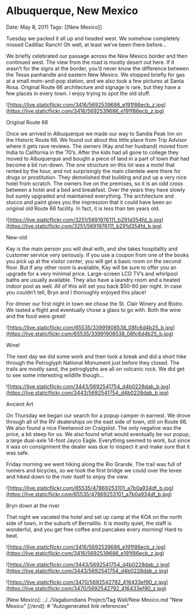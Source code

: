 # Albuquerque, New Mexico

Date: May 8, 2011
Tags: [[New Mexico]]

Tuesday we packed it all up and headed west. We somehow completely missed Cadillac Ranch! Oh well, at least we’ve been there before…

We briefly celebrated our passage across the New Mexico border and then continued west. The view from the road is mostly desert out here. If it wasn’t for the signs at the border, you’d never know the difference between the Texas panhandle and eastern New Mexico. We stopped briefly for gas at a small mom-and-pop station, and we also took a few pictures at Santa Rosa. Original Route 66 architecture and signage is rare, but they have a few places in every town. I enjoy trying to spot the old stuff.

![https://live.staticflickr.com/3416/5692539686_e191f86ecb_z.jpg](https://live.staticflickr.com/3416/5692539686_e191f86ecb_z.jpg)

Original Route 66

Once we arrived in Albuquerque we made our way to Sandia Peak Inn on the Historic Route 66. We found out about this little place from Trip Advisor where it gets rave reviews. The owners (Kay and her husband) moved from India to California in the ’70’s. After the kids had all gone to college they moved to Albuquerque and bought a piece of land in a part of town that had become a bit run-down. The one structure on this lot was a motel that rented by the hour, and not surprisingly the main clientele were there for drugs or prostitution. They demolished that building and put up a very nice hotel from scratch. The owners live on the premises, so it is an odd cross between a hotel and a bed and breakfast. Over the years they have slowly but surely upgraded and maintained everything. The architecture and stucco and paint gives you the impression that it could have been an original old Route 66 facility. In fact, it is less than ten years old.

![https://live.staticflickr.com/3251/5691976111_b291d354fd_b.jpg](https://live.staticflickr.com/3251/5691976111_b291d354fd_b.jpg)

New-old

Kay is the main person you will deal with, and she takes hospitality and customer service very seriously. If you use a coupon from one of the books you pick up at the visitor center, you will get a basic room on the second floor. But if any other room is available, Kay will be sure to offer you an upgrade for a very minimal price. Large-screen LCD TV’s and whirlpool baths are usually available. They also have a laundry room and a heated indoor pool as well. All of this will set you back $50-60 per night. In case you couldn’t tell, Bryn and I thoroughly enjoyed this place!

For dinner our first night in town we chose the St. Clair Winery and Bistro. We tasted a flight and eventually chose a glass to go with. Both the wine and the food were great!

![https://live.staticflickr.com/65535/33991908538_08fc6d4b25_b.jpg](https://live.staticflickr.com/65535/33991908538_08fc6d4b25_b.jpg)

Wine!

The next day we did some work and then took a break and did a short hike through the Petroglyph National Monument just before they closed. The trails are mostly sand, the petroglyphs are all on volcanic rock. We did get to see some interesting wildlife though…

![https://live.staticflickr.com/3443/5692541754_d4b0228dab_b.jpg](https://live.staticflickr.com/3443/5692541754_d4b0228dab_b.jpg)

Ancient Art

On Thursday we began our search for a popup camper in earnest. We drove through all of the RV dealerships on the east side of town, still on Route 66. We also found a nice Fleetwood on Craigslist. The only negative was the price, a bit steep for us. We also found what would eventually be our popup, a large dual-axle 14-foot Jayco Eagle. Everything seemed to work, but since it was on consignment the dealer was due to inspect it and make sure that it was safe.

Friday morning we went hiking along the Rio Grande. The trail was full of runners and bicycles, so we took the first bridge we could over the levee and hiked down to the river itself to enjoy the view.

![https://live.staticflickr.com/65535/47869253101_a7b0a934df_b.jpg](https://live.staticflickr.com/65535/47869253101_a7b0a934df_b.jpg)

Bryn down at the river

That night we vacated the hotel and set up camp at the KOA on the north side of town, in the suburb of Bernalillo. It is mostly quiet, the staff is wonderful, and you get free coffee and pancakes every morning! Hard to beat.

![https://live.staticflickr.com/3416/5692539686_e191f86ecb_z.jpg](https://live.staticflickr.com/3416/5692539686_e191f86ecb_z.jpg)

![https://live.staticflickr.com/3443/5692541754_d4b0228dab_z.jpg](https://live.staticflickr.com/3443/5692541754_d4b0228dab_z.jpg)

![https://live.staticflickr.com/3470/5692542792_416433ef90_z.jpg](https://live.staticflickr.com/3470/5692542792_416433ef90_z.jpg)

[//begin]: # "Autogenerated link references for markdown compatibility"
[New Mexico]: ../../Vagabondians Project/Tag Wall/New Mexico.md "New Mexico"
[//end]: # "Autogenerated link references"